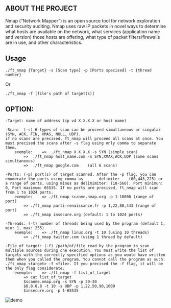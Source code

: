 ## ABOUT THE PROJECT


Nmap (“Network Mapper”) is an open source tool for network exploration and security auditing. 
Nmap uses raw IP packets in novel ways to determine what hosts are available on the network, 
what services (application name and version) those hosts are offering, what type of packet filters/firewalls are in use, 
and other characteristics.
	      

 ## Usage      
```
./ft_nmap {Target} -s [Scan type] -p [Ports specised] -t {thread number}
```
Or
```
./ft_nmap -f [file's path of target(s)]
```
## OPTION:
```
-Target: name of address (ip v4 X.X.X.X or host name)

-Scan:  (-s) 6 types of scan can be proceed simultaneous or singular (SYN, ACK, FIN, XMAS, NULL, UDP).
if no scans are precised, ft_nmap will proceed all scans at once. You must precised the scans after -s flag using only comma to separate them.
    exemple:    =>  ./ft_nmap X.X.X.X -s SYN (simple scan)
		=>  ./ft_nmap host_name.com -s SYN,XMAX,ACK,UDP (some scans simultaneous)
		=>  ./ft_nmap google.com    (all 6 scans)

-Ports: (-p) port(s) of target scanned. After the -p flag, you can enumerate the ports using comma as       delimiter    (80,443,225) or a range of ports, using minus as delimimiter: (10-560). Port minimun: 0, Port maximum: 65535. If no ports are precised, ft_nmap will scan from 1 to 1024 ports.
    exemple:    => ./ft_nmap scanme.nmap.org -p 1-10000 (range of port)
		=> ./ft_nmap parti-renaissance.fr -p 1,22,80,443 (range of port)
		=> ./ft_nmap insecure.org (default: 1 to 1024 ports)

-Threads: (-t) number of threads being used by the program (default 1, min: 1, max: 255)
    exemple:    => ./ft_nmap linux.org -t 10 (using 10 threads)
		=> ./ft_nmap twitter.com (using 1 thread by default)

-File of target: (-f) /path/of/file read by the program to scan multiple sources during one execution. You must write the list of targets with the correctly specified options as you would have written them when you called the program. You cannot call the program as such: ./ft_nmap <target> -f <file>. If you precised the -f flag, it will be the only flag considerate. 
    exemple:    => ./ft_nmap -f list_of_target
		=> cat list_of_target
		$scanme.nmap.org -s SYN -p 20-30
		$8.8.8.8 -t 10 -s UDP -p 1,22,50,90,1000
		$insecure.org -p 1-65535 
```


![demo](https://github.com/bebosson/ft_nmap/assets/45608547/1bc0d311-ce2b-4616-9a3f-5c47462d305e)

